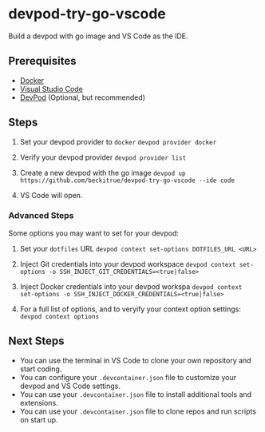 # devpod-try-go-vscode
Build a devpod with go image and VS Code as the IDE. 

## Prerequisites
- [Docker](https://docs.docker.com/get-docker/)
- [Visual Studio Code](https://code.visualstudio.com/)
- [DevPod](https://devpod.sh) (Optional, but recommended)

## Steps

1. Set your devpod provider to `docker`
```devpod provider docker```

2. Verify your devpod provider
```devpod provider list```

3. Create a new devpod with the go image
```devpod up https://github.com/beckitrue/devpod-try-go-vscode --ide code```

4. VS Code will open.

### Advanced Steps

Some options you may want to set for your devpod:

1. Set your `dotfiles` URL
```devpod context set-options DOTFILES_URL <URL>```

2. Inject Git credentials into your devpod workspace
```devpod context set-options -o SSH_INJECT_GIT_CREDENTIALS=<true|false>```

3. Inject Docker credentials into your devpod workspa
```devpod context set-options -o SSH_INJECT_DOCKER_CREDENTIALS=<true|false>```

4. For a full list of options, and to veryify your context option settings:
```devpod context options```


## Next Steps
- You can use the terminal in VS Code to clone your own repository and start coding. 
- You can configure your `.devcontainer.json` file to customize your devpod and VS Code settings.
- You can use your `.devcontainer.json` file to install additional tools and extensions.
- You can use your `.devcontainer.json` file to clone repos and run scripts on start up.
